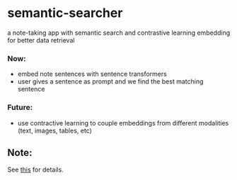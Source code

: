 # semantic-searcher

a note-taking app with semantic search and contrastive learning embedding for better data retrieval

### Now:
- embed note sentences with sentence transformers
- user gives a sentence as prompt and we find the best matching sentence

### Future:
- use contractive learning to couple embeddings from different modalities (text, images, tables, etc)


## Note: 

See [this](https://culurciello.medium.com/data-that-bundles-together-is-learned-together-5db9629ac861) for details.
